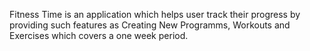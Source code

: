 Fitness Time is an application which helps user track their progress by providing such features as Creating New Programms, Workouts and Exercises which covers a one week period.
